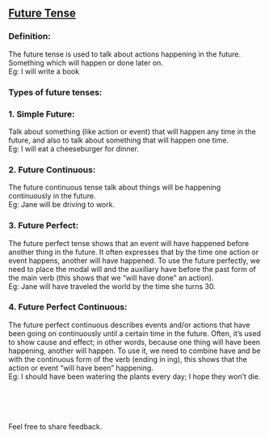 ## [Future Tense](https://Prayuja-Teli.github.io/Blog/FutureTense)<br/>

### Definition: <br/>
The future tense is used to talk about actions happening in the future.<br/>
Something which will happen or done later on.<br/>
Eg: I will write a book<br/>

### Types of future tenses:<br/>

### 1. Simple Future: <br/>
Talk about something (like action or event) that will happen any time in the future, and also to talk about something that will happen one time. <br/>
Eg: I will eat a cheeseburger for dinner.<br/>

### 2. Future Continuous: <br/>
The future continuous tense talk about things will be happening continuously in the future.<br/>
Eg: Jane will be driving to work.<br/>

### 3. Future Perfect: <br/>
The future perfect tense shows that an event will have happened before another thing in the future. It often expresses that by the time one action or event happens, another will have happened. To use the future perfectly, we need to place the modal will and the auxiliary have before the past form of the main verb (this shows that we “will have done” an action).<br/>
Eg: Jane will have traveled the world by the time she turns 30.<br/>

### 4. Future Perfect Continuous: <br/>
The future perfect continuous describes events and/or actions that have been going on continuously until a certain time in the future. Often, it’s used to show cause and effect; in other words, because one thing will have been happening, another will happen. To use it, we need to combine have and be with the continuous form of the verb (ending in ing), this shows that the action or event “will have been” happening.<br/>
Eg: I should have been watering the plants every day; I hope they won’t die.<br/><br/><br/><br/><br/>

Feel free to share feedback.
 
 
 
 
 

